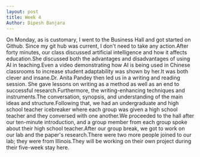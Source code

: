 ```yaml
---
layout: post
title: Week 4
Author: Dipesh Banjara
---
```




On Monday, as is customary, I went to the Business Hall and got started on Github. Since my git hub was current, I don't need to take any action.After forty minutes, our class discussed artificial intelligence and how it affects education.She discussed both the advantages and disadvantages of using AI in teaching.Even a video demonstrating how AI is being used in Chinese classrooms to increase student adaptability was shown by her.It was both clever and insane.Dr. Anita Pandey then led us in a writing and reading session. She gave lessons on writing as a method as well as an end to successful research.Furthermore, the writing-enhancing techniques and instruments.The conversation, synopsis, and understanding of the main ideas and structure.Following that, we had an undergraduate and high school teacher icebreaker where each group was given a high school teacher and they conversed with one another.We proceeded to the hall after our ten-minute introduction, and a group member from each group spoke about their high school teacher.After our group break, we got to work on our lab and the paper's research.There were two more people joined to our lab; they were from Illinois.They will be working on their own project during their five-week stay here.
